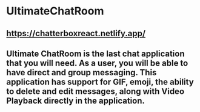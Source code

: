 # UltimateChatRoom

## https://chatterboxreact.netlify.app/

## Ultimate ChatRoom is the last chat application that you will need. As a user, you will be able to have direct and group messaging. This application has support for GIF, emoji, the ability to delete and edit messages, along with Video Playback directly in the application. 

